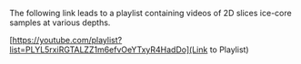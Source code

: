 The following link leads to a playlist containing videos of 2D slices ice-core samples at various depths.

[https://youtube.com/playlist?list=PLYL5rxiRGTALZZ1m6efvOeYTxyR4HadDo](Link to Playlist)
